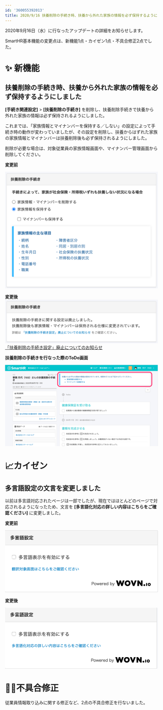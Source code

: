 ```yaml
---
id: '360055392013'
title: 2020/9/16 扶養削除の手続き時、扶養から外れた家族の情報を必ず保持するようにしました 他3件
---
```

2020年9月16日（水）に行なったアップデートの詳細をお知らせします。

SmartHR基本機能の変更点は、新機能1点・カイゼン1点・不具合修正2点でした。

# ✨ 新機能

## 扶養削除の手続き時、扶養から外れた家族の情報を必ず保持するようにしました

**\[手続き関連設定\]** > **\[扶養削除の手続き\]** を削除し、扶養削除手続きで扶養から外れた家族の情報は必ず保持されるようにしました。

これまでは、「家族情報とマイナンバーを保持する／しない」の設定によって手続き時の動作が変わっていましたが、その設定を削除し、扶養からはずれた家族の家族情報とマイナンバーは扶養削除後も必ず保持されるようにしました。

削除が必要な場合は、対象従業員の家族情報画面や、マイナンバー管理画面から削除してください。

**変更前**

![b40e0185-a216-4baa-9beb-7b111383a34f.png](./b40e0185-a216-4baa-9beb-7b111383a34f.png)

**変更後**
![a07fd15b-d9be-4e34-aa94-9300dd55e4d6.png](./a07fd15b-d9be-4e34-aa94-9300dd55e4d6.png)
[「扶養削除の手続き設定」廃止についてのお知らせ](https://smarthr.jp/update/19689)

**扶養削除の手続きを行なった際のToDo画面**

![4970c596-53d7-4df5-a956-2629a40c0a9c.png](./4970c596-53d7-4df5-a956-2629a40c0a9c.png)

# 📈カイゼン

## 多言語設定の文言を変更しました

以前は多言語対応されたページは一部でしたが、現在ではほとんどのページで対応されるようになったため、文言を **\[多言語化対応の詳しい内容はこちらをご確認ください\]** に変更しました。

**変更前**

![65306a03-8ef6-454a-bed2-e6d0c1539064.png](./65306a03-8ef6-454a-bed2-e6d0c1539064.png)

**変更後**

![216afeb3-f0b5-48fe-989c-aa60f3257734.png](./216afeb3-f0b5-48fe-989c-aa60f3257734.png)

# 👨‍⚕️不具合修正

従業員情報取り込みに関する修正など、2点の不具合修正を行ないました。
